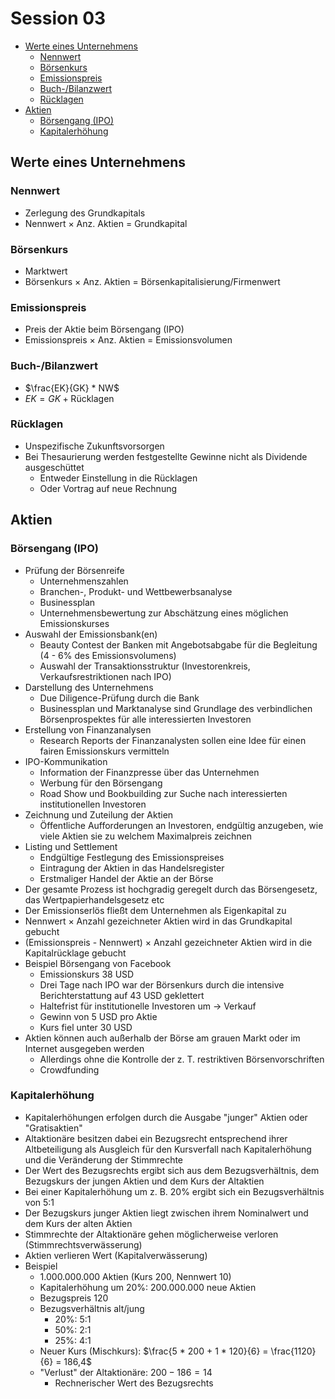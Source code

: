 # Session 03

<!-- @import "[TOC]" {cmd="toc" depthFrom=2 depthTo=6 orderedList=false} -->
<!-- code_chunk_output -->

* [Werte eines Unternehmens](#werte-eines-unternehmens)
	* [Nennwert](#nennwert)
	* [Börsenkurs](#börsenkurs)
	* [Emissionspreis](#emissionspreis)
	* [Buch-/Bilanzwert](#buch-bilanzwert)
	* [Rücklagen](#rücklagen)
* [Aktien](#aktien)
	* [Börsengang (IPO)](#börsengang-ipo)
	* [Kapitalerhöhung](#kapitalerhöhung)

<!-- /code_chunk_output -->

## Werte eines Unternehmens
### Nennwert
* Zerlegung des Grundkapitals
* Nennwert &times; Anz. Aktien = Grundkapital

### Börsenkurs
* Marktwert
* Börsenkurs &times; Anz. Aktien = Börsenkapitalisierung/Firmenwert

### Emissionspreis
* Preis der Aktie beim Börsengang (IPO)
* Emissionspreis &times; Anz. Aktien = Emissionsvolumen

### Buch-/Bilanzwert
* $\frac{EK}{GK} * NW$
* $EK = GK + \text{Rücklagen}$

### Rücklagen
* Unspezifische Zukunftsvorsorgen
* Bei Thesaurierung werden festgestellte Gewinne nicht als Dividende ausgeschüttet
  * Entweder Einstellung in die Rücklagen
  * Oder Vortrag auf neue Rechnung

## Aktien
### Börsengang (IPO)
* Prüfung der Börsenreife
  * Unternehmenszahlen
  * Branchen-, Produkt- und Wettbewerbsanalyse
  * Businessplan
  * Unternehmensbewertung zur Abschätzung eines möglichen Emissionskurses
* Auswahl der Emissionsbank(en)
  * Beauty Contest der Banken mit Angebotsabgabe für die Begleitung (4 - 6% des Emissionsvolumens)
  * Auswahl der Transaktionsstruktur (Investorenkreis, Verkaufsrestriktionen nach IPO)
* Darstellung des Unternehmens
  * Due Diligence-Prüfung durch die Bank
  * Businessplan und Marktanalyse sind Grundlage des verbindlichen Börsenprospektes für alle interessierten Investoren
* Erstellung von Finanzanalysen
  * Research Reports der Finanzanalysten sollen eine Idee für einen fairen Emissionskurs vermitteln
* IPO-Kommunikation
  * Information der Finanzpresse über das Unternehmen
  * Werbung für den Börsengang
  * Road Show und Bookbuilding zur Suche nach interessierten institutionellen Investoren
* Zeichnung und Zuteilung der Aktien
  * Öffentliche Aufforderungen an Investoren, endgültig anzugeben, wie viele Aktien sie zu welchem Maximalpreis zeichnen
* Listing und Settlement
  * Endgültige Festlegung des Emissionspreises
  * Eintragung der Aktien in das Handelsregister
  * Erstmaliger Handel der Aktie an der Börse
* Der gesamte Prozess ist hochgradig geregelt durch das Börsengesetz, das Wertpapierhandelsgesetz etc
* Der Emissionserlös fließt dem Unternehmen als Eigenkapital zu
* Nennwert &times; Anzahl gezeichneter Aktien wird in das Grundkapital gebucht
* (Emissionspreis - Nennwert) &times; Anzahl gezeichneter Aktien wird in die Kapitalrücklage gebucht
* Beispiel Börsengang von Facebook
  * Emissionskurs 38 USD
  * Drei Tage nach IPO war der Börsenkurs durch die intensive Berichterstattung auf 43 USD geklettert
  * Haltefrist für institutionelle Investoren um &rarr; Verkauf
  * Gewinn von 5 USD pro Aktie
  * Kurs fiel unter 30 USD
* Aktien können auch außerhalb der Börse am grauen Markt oder im Internet ausgegeben werden
  * Allerdings ohne die Kontrolle der z. T. restriktiven Börsenvorschriften
  * Crowdfunding

### Kapitalerhöhung
* Kapitalerhöhungen erfolgen durch die Ausgabe "junger" Aktien oder "Gratisaktien"
* Altaktionäre besitzen dabei ein Bezugsrecht entsprechend ihrer Altbeteiligung als Ausgleich für den Kursverfall nach Kapitalerhöhung und die Veränderung der Stimmrechte
* Der Wert des Bezugsrechts ergibt sich aus dem Bezugsverhältnis, dem Bezugskurs der jungen Aktien und dem Kurs der Altaktien
* Bei einer Kapitalerhöhung um z. B. 20% ergibt sich ein Bezugsverhältnis von 5:1
* Der Bezugskurs junger Aktien liegt zwischen ihrem Nominalwert und dem Kurs der alten Aktien
* Stimmrechte der Altaktionäre gehen möglicherweise verloren (Stimmrechtsverwässerung)
* Aktien verlieren Wert (Kapitalverwässerung)
* Beispiel
  * 1.000.000.000 Aktien (Kurs 200, Nennwert 10)
  * Kapitalerhöhung um 20%: 200.000.000 neue Aktien
  * Bezugspreis 120
  * Bezugsverhältnis alt/jung
    * 20%: 5:1
    * 50%: 2:1
    * 25%: 4:1
  * Neuer Kurs (Mischkurs): $\frac{5 * 200 + 1 * 120}{6} = \frac{1120}{6} = 186,4$
  * "Verlust" der Altaktionäre: $200 - 186 = 14$
    * Rechnerischer Wert des Bezugsrechts
